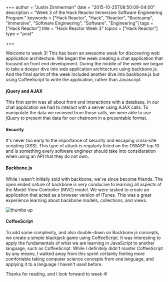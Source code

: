 +++
author = "Justin Zimmerman"
date = "2015-10-25T08:50:09-04:00"
description = "Week 3 of the Hack Reactor Immersive Software Engineering Program."
keywords = ["Hack Reactor", "Hack", "Reactor", "Bootcamp", "Immersive", "Software Engineering", "Software", "Engineering"]
tags = ["Hack Reactor"]
title = "Hack Reactor Week 3"
topics = ["Hack Reactor"]
type = "post"

+++

Welcome to week 3! This has been an awesome week for discovering web application architecture. We began the week creating a chat application that focused on front end development. During the middle of the week we began to take a deeper dive into web application architecture using backbone.js. And the final sprint of the week included another dive into backbone.js but using CoffeeScript to write the application, rather than Javascript.

#### jQuery and AJAX

This first sprint was all about front end interactions with a database. In our chat application we had to interact with a server using AJAX calls. To manipulate the data we recieved from those calls, we were able to use jQuery to present that data for our chatroom in a presentable format.

#### Security

It's never too early to the importance of security and escaping cross-site scripting (XSS). This type of attack is regularly listed on the OWASP top 10 and is something every software engineer should take into consideration when using an API that they do not own.

#### Backbone.js

While I wasn't initially sold with backbone, we've since become friends. The open ended nature of backbone is very conducive to learning all aspects of the  Model View Controller (MVC) model. We were tasked to create an application that acted as a browser version of iTunes. This was a great experience learning about backbone models, collections, and views.

![thumbs up](http://i.giphy.com/XreQmk7ETCak0.gif)

#### CoffeeScript

To add some complexity, and also double-down on Backbone.js concepts, we create a simple blackjack game using CoffeeScript. It was interesting to apply the fundamentals of what we are learning in JavaScript to another language, such as CoffeeScript. While I definitely didn't master CoffeeScript by any means, I walked away from this sprint certainly feeling more comfortable taking computer science concepts from one language, and applying it to a language I haven't used before.

Thanks for reading, and I look forward to week 4!
